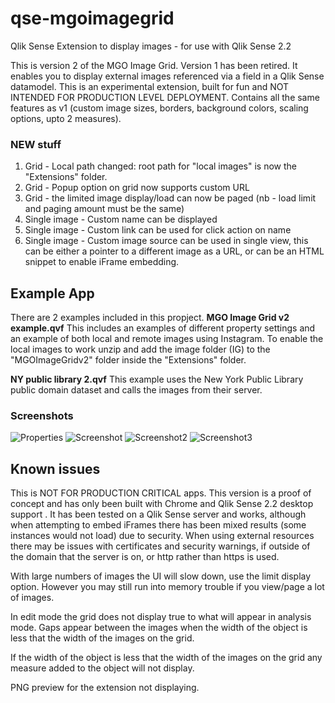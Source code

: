 # qse-mgoimagegrid
Qlik Sense Extension to display images - for use with Qlik Sense 2.2

This is version 2 of the MGO Image Grid. Version 1 has been retired. It enables you to display external images referenced via a field in a Qlik Sense datamodel. 
This is an experimental extension, built for fun and NOT INTENDED FOR PRODUCTION LEVEL DEPLOYMENT.
Contains all the same features as v1 (custom image sizes, borders, background colors, scaling options, upto 2 measures).

### NEW stuff
1. Grid - Local path changed: root path for "local images" is now the "Extensions" folder.
2. Grid - Popup option on grid now supports custom URL
3. Grid - the limited image display/load can now be paged (nb - load limit and paging amount must be the same)
4. Single image - Custom name can be displayed
5. Single image - Custom link can be used for click action on name
6. Single image - Custom image source can be used in single view, this can be either a pointer to a different image as a URL, or can be an HTML snippet to enable iFrame embedding.

## Example App
There are 2 examples included in this propject.
**MGO Image Grid v2 example.qvf** This includes an examples of different property settings and an example of both local and remote images using Instagram. To enable the local images to work unzip and add the image folder (IG) to the "MGOImageGridv2" folder inside the "Extensions" folder.

**NY public library 2.qvf** This example uses the New York Public Library public domain dataset and calls the images from their server.

### Screenshots
![Properties][Props]
![Screenshot][Example]
![Screenshot2][Example2]
![Screenshot3][Example3]

[Props]: https://raw.githubusercontent.com/murraygm/qse-mgoimagegrid/master/screenshots/imagegrid_props.png "Properties"
[Example]: https://raw.githubusercontent.com/murraygm/qse-mgoimagegrid/master/screenshots/Screen%20Shot%202016-03-15%20at%2017.57.05.png "Example Screen" 
[Example2]: https://raw.githubusercontent.com/murraygm/qse-mgoimagegrid/master/screenshots/Screen%20Shot%202016-03-15%20at%2022.10.24.png "Example Screen2" 
[Example3]: https://raw.githubusercontent.com/murraygm/qse-mgoimagegrid/master/screenshots/Screen%20Shot%202016-03-15%20at%2022.12.08.png "Example Screen3" 


## Known issues
This is NOT FOR PRODUCTION CRITICAL apps.
This version is a proof of concept and has only been built with Chrome and Qlik Sense 2.2 desktop support .
It has been tested on a Qlik Sense server and works, although when attempting to embed iFrames there has been mixed results (some instances would not load) due to security. When using external resources there may be issues with certificates and security warnings, if outside of the domain that the server is on, or http rather than https is used.

With large numbers of images the UI will slow down, use the limit display option. However you may still run into memory trouble if you view/page a lot of images.

In edit mode the grid does not display true to what will appear in analysis mode. Gaps appear between the images when the width of the object is less that the width of the images on the grid.

If the width of the object is less that the width of the images on the grid any measure added to the object will not display.

PNG preview for the extension not displaying.


